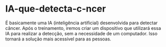 # IA-que-detecta-c-ncer
É basicamente uma IA (inteligência artificial) desenvolvida para detectar câncer. Após o treinamento, iremos criar um dispositivo que utilizará essa IA para realizar a detecção, sem a necessidade de um computador. Isso tornará a solução mais acessível para as pessoas.
